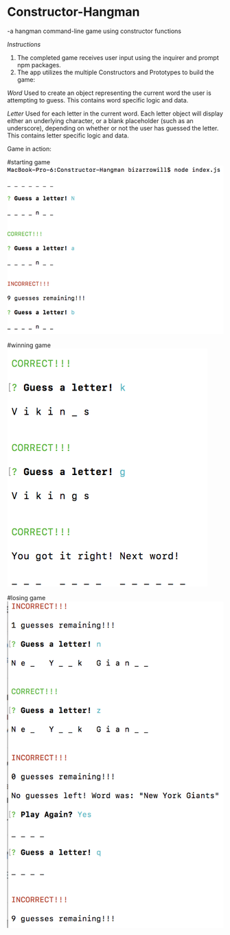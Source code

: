 # Constructor-Hangman
  -a hangman command-line game using constructor functions

*Instructions*

1. The completed game receives user input using the inquirer and prompt npm packages.
2. The app utilizes the multiple Constructors and Prototypes to build the game:

*Word* Used to create an object representing the current word the user is attempting to guess. This contains word specific logic and data.

*Letter* Used for each letter in the current word. Each letter object will display either an underlying character, or a blank placeholder (such as an underscore), depending on whether or not the user has guessed the letter. This contains letter specific logic and data.

Game in action:

#starting game
![Screenshot](start.png)

#winning game
![Screenshot](win-new.png)

#losing game
![Screenshot](loss.png)